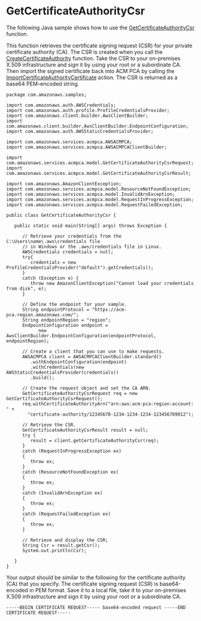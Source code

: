 # GetCertificateAuthorityCsr<a name="JavaApi-GetCertificateAuthorityCsr"></a>

The following Java sample shows how to use the [GetCertificateAuthorityCsr](https://docs.aws.amazon.com/acm-pca/latest/APIReference/API_GetCertificateAuthorityCsr.html) function\.

This function retrieves the certificate signing request \(CSR\) for your private certificate authority \(CA\)\. The CSR is created when you call the [CreateCertificateAuthority](https://docs.aws.amazon.com/acm-pca/latest/APIReference/API_CreateCertificateAuthority.html) function\. Take the CSR to your on\-premises X\.509 infrastructure and sign it by using your root or a subordinate CA\. Then import the signed certificate back into ACM PCA by calling the [ImportCertificateAuthorityCertificate](https://docs.aws.amazon.com/acm-pca/latest/APIReference/API_ImportCertificateAuthorityCertificate.html) action\. The CSR is returned as a base64 PEM–encoded string\. 

```
package com.amazonaws.samples;

import com.amazonaws.auth.AWSCredentials;
import com.amazonaws.auth.profile.ProfileCredentialsProvider;
import com.amazonaws.client.builder.AwsClientBuilder;
import com.amazonaws.client.builder.AwsClientBuilder.EndpointConfiguration;
import com.amazonaws.auth.AWSStaticCredentialsProvider;

import com.amazonaws.services.acmpca.AWSACMPCA;
import com.amazonaws.services.acmpca.AWSACMPCAClientBuilder;

import com.amazonaws.services.acmpca.model.GetCertificateAuthorityCsrRequest;
import com.amazonaws.services.acmpca.model.GetCertificateAuthorityCsrResult;

import com.amazonaws.AmazonClientException;
import com.amazonaws.services.acmpca.model.ResourceNotFoundException;
import com.amazonaws.services.acmpca.model.InvalidArnException;
import com.amazonaws.services.acmpca.model.RequestInProgressException;
import com.amazonaws.services.acmpca.model.RequestFailedException;

public class GetCertificateAuthorityCsr {

   public static void main(String[] args) throws Exception {

      // Retrieve your credentials from the C:\Users\name\.aws\credentials file
      // in Windows or the .aws/credentials file in Linux.
      AWSCredentials credentials = null;
      try{
         credentials = new ProfileCredentialsProvider("default").getCredentials();
      }
      catch (Exception e) {
         throw new AmazonClientException("Cannot load your credentials from disk", e);
      }

      // Define the endpoint for your sample.
      String endpointProtocol = "https://acm-pca.region.amazonaws.com/";
      String endpointRegion = "region";
      EndpointConfiguration endpoint =
            new AwsClientBuilder.EndpointConfiguration(endpointProtocol, endpointRegion);

      // Create a client that you can use to make requests.
      AWSACMPCA client = AWSACMPCAClientBuilder.standard()
         .withEndpointConfiguration(endpoint)
         .withCredentials(new AWSStaticCredentialsProvider(credentials))
         .build();

      // Create the request object and set the CA ARN.
      GetCertificateAuthorityCsrRequest req = new GetCertificateAuthorityCsrRequest();
      req.withCertificateAuthorityArn("arn:aws:acm-pca:region:account: " +
        "certificate-authority/12345678-1234-1234-1234-123456789012");

      // Retrieve the CSR.
      GetCertificateAuthorityCsrResult result = null;
      try {
         result = client.getCertificateAuthorityCsr(req);
      }
      catch (RequestInProgressException ex)
      {
         throw ex;
      }
      catch (ResourceNotFoundException ex)
      {
         throw ex;
      }
      catch (InvalidArnException ex)
      {
         throw ex;
      }
      catch (RequestFailedException ex)
      {
         throw ex;
      }

      // Retrieve and display the CSR;
      String Csr = result.getCsr();
      System.out.println(Csr);

   }
}
```

Your output should be similar to the following for the certificate authority \(CA\) that you specify\. The certificate signing request \(CSR\) is base64\-encoded in PEM format\. Save it to a local file, take it to your on\-premises X\.509 infrastructure and sign it by using your root or a subordinate CA\. 

```
-----BEGIN CERTIFICATE REQUEST----- base64-encoded request -----END CERTIFICATE REQUEST-----
```